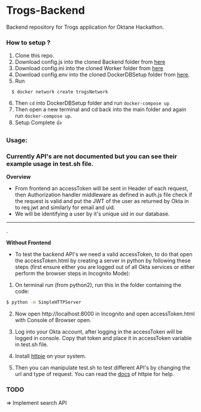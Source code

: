 # Trogs-Backend
Backend repository for Trogs application for Oktane Hackathon.

### How to setup ?
  1) Clone this repo.  
  2) Download config.js into the cloned Backend folder from [here](https://send.firefox.com/download/ef88481bdf/#qs6Yqrx2wuNzP2VmkcJCug)  
  3) Download config.ini into the cloned Worker folder from [here](https://send.firefox.com/download/b515d19690/#8jJPYqWjF0WzsoU5EDTa0g)  
  4) Download config.env into the cloned DockerDBSetup folder from [here](https://send.firefox.com/download/c7ef58a77a/#vvyhUKCYtdIj9-LrzthCeg).  
  5) Run 
  ```
    $ docker network create trogsNetwork  
  ```
  6) Then `cd` into DockerDBSetup folder and run `docker-compose up`  
  7) Then open a new terminal and cd back into the main folder and again run `docker-compose up`.   
  8) Setup Complete :thumbsup:  

### Usage: 

### Currently API's are not documented but you can see their example usage in test.sh file.  

**Overview**  
* From frontend an accessToken will be sent in Header of each request, then Authorization handler middleware as defined in auth.js file check if the request is valid and put the JWT of the user as returned by Okta in to req.jwt and similarly for email and uid.  
* We will be identifying a user by it's unique uid in our database.  
<hr>. 

**Without Frontend**  

* To test the backend API's we need a valid accessToken, to do that open the accessToken.html by creating a server in python by following these steps (first ensure either you are logged out of all Okta services or either perform the browser steps in Incognito Mode):  

1) On terminal run (from python2), run this in the folder containing the code: 
  ```sh
  $ python -m SimpleHTTPServer  
  ```  
  
2) Now open http://localhost:8000 in Incognito and open accessToken.html with Console of Browser open.  

3) Log into your Okta account, after logging in the accessToken will be logged in console. Copy that token and place it in accessToken variable in test.sh file.  

4) Install [httpie](https://github.com/jakubroztocil/httpie#2installation) on your system.  

4) Then you can manipulate test.sh to test different API's by changing the url and type of request. You can read the [docs](https://httpie.org/doc) of httpie for help.   

### TODO

=> Implement search API  
